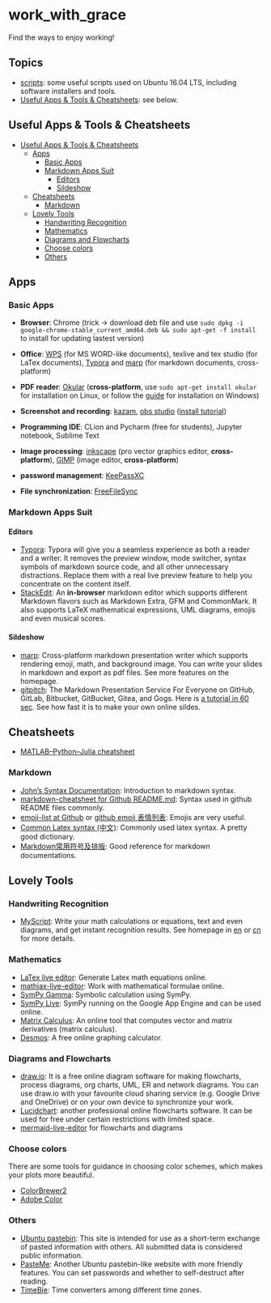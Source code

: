 # work_with_grace
Find the ways to enjoy working!

## Topics

- [scripts](./scripts): some useful scripts used on Ubuntu 16.04 LTS, including software installers and tools.
- [Useful Apps & Tools & Cheatsheets](#useful-apps--tools--cheatsheets): see below.

## Useful Apps & Tools & Cheatsheets

   * [Useful Apps & Tools & Cheatsheets](#useful-apps--tools--cheatsheets)
      * [Apps](#apps)
         * [Basic Apps](#basic-apps)
         * [Markdown Apps Suit](#markdown-apps-suit)
            * [Editors](#editors)
            * [Sildeshow](#sildeshow)
      * [Cheatsheets](#cheatsheets)
         * [Markdown](#markdown)
      * [Lovely Tools](#lovely-tools)
         * [Handwriting Recognition](#handwriting-recognition)
         * [Mathematics](#mathematics)
         * [Diagrams and Flowcharts](#diagrams-and-flowcharts)
         * [Choose colors](#choose-colors)
         * [Others](#others)

## Apps

### Basic Apps

- **Browser**: Chrome (trick -> download deb file and use `sudo dpkg -i google-chrome-stable_current_amd64.deb && sudo apt-get -f install` to install for updating lastest version)
- **Office**: [WPS](https://www.wps.cn/) (for MS WORD-like documents), texlive and tex studio (for LaTex documents), [Typora](https://typora.io/) and [marp](https://yhatt.github.io/marp/) (for markdown documents, cross-platform)
- **PDF reader**: [Okular](https://okular.kde.org/) (**cross-platform**, use `sudo apt-get install okular` for installation on Linux, or follow the [guide](./docs/how_to_install_okular_on_windows.md) for installation on Windows)
- **Screenshot and recording**: [kazam](https://launchpad.net/kazam), [obs studio](https://obsproject.com/zh-cn) ([install tutorial](https://obsproject.com/wiki/install-instructions#linux))
- **Programming IDE**: CLion and Pycharm (free for students), Jupyter notebook, Sublime Text

- **Image processing**: [inkscape](https://inkscape.org/) (pro vector graphics editor, **cross-platform**), [GIMP](https://www.gimp.org/) (image editor, **cross-platform**)
- **password management**: [KeePassXC](https://keepassxc.org/)
- **File synchronization**: [FreeFileSync](https://freefilesync.org/)

### Markdown Apps Suit

#### Editors

* [Typora](https://typora.io/#): Typora will give you a seamless experience as both a reader and a writer. It removes the preview window, mode switcher, syntax symbols of markdown source code, and all other unnecessary distractions. Replace them with a real live preview feature to help you concentrate on the content itself.
* [StackEdit](https://stackedit.io/): An **in-browser** markdown editor which supports different Markdown flavors such as Markdown Extra, GFM and CommonMark. It also supports LaTeX mathematical expressions, UML diagrams, emojis and even musical scores.

#### Sildeshow

* [marp](https://yhatt.github.io/marp/): Cross-platform markdown presentation writer which supports rendering emoji, math, and background image. You can write your slides in markdown and export as pdf files. See more features on the homepage.
* [gitpitch](https://github.com/gitpitch/gitpitch): The Markdown Presentation Service For Everyone on GitHub, GitLab, Bitbucket, GitBucket, Gitea, and Gogs. Here is [a tutorial in 60 sec](https://github.com/gitpitch/in-60-seconds). See how fast it is to make your own online sildes.

## Cheatsheets

- [MATLAB–Python–Julia cheatsheet](https://cheatsheets.quantecon.org/)

### Markdown

- [John’s Syntax Documentation](https://daringfireball.net/projects/markdown/syntax): Introduction to markdown syntax.
- [markdown-cheatsheet for Github README.md](https://github.com/tchapi/markdown-cheatsheet): Syntax used in github README files commonly.
- [emoji-list at Github](https://github.com/caiyongji/emoji-list) or [github emoji 表情列表](https://www.webpagefx.com/tools/emoji-cheat-sheet/): Emojis are very useful.
- [Common Latex syntax (中文)](http://www.mohu.org/info/symbols/symbols.htm): Commonly used latex syntax. A pretty good dictionary.
- [Markdown常用符号及排版](https://blog.csdn.net/u013914471/article/details/82973812#%E8%B7%B3%E8%BD%AC): Good reference for markdown documentations.

## Lovely Tools

### Handwriting Recognition

* [MyScript](https://webdemo.myscript.com/): Write your math calculations or equations, text and even diagrams, and get instant recognition results. See homepage in [en](https://developer.myscript.com/) or [cn](https://www.myscript.com/zh-hans) for more details.

### Mathematics
* [LaTex live editor](https://www.codecogs.com/latex/eqneditor.php): Generate Latex math equations online.
* [mathjax-live-editor](https://kerzol.github.io/markdown-mathjax/editor.html): Work with mathematical formulae online.
* [SymPy Gamma](https://www.sympygamma.com/input/?i=integrate%281+%2F+%281+%2B+x%5E2%29%29): Symbolic calculation using SymPy.
* [SymPy Live](https://live.sympy.org/): SymPy running on the Google App Engine and can be used online.
* [Matrix Calculus](http://www.matrixcalculus.org/): An online tool that computes vector and matrix derivatives (matrix calculus).
* [Desmos](https://www.desmos.com/calculator): A free online graphing calculator.

### Diagrams and Flowcharts
* [draw.io](https://about.draw.io/): It is a free online diagram software for making flowcharts, process diagrams, org charts, UML, ER and network diagrams. You can use draw.io with your favourite cloud sharing service (e.g. Google Drive and OneDrive) or on your own device to synchronize your work.
* [Lucidchart](https://www.lucidchart.com/): another professional online flowcharts software. It can be used  for free under certain restrictions with limited space.
* [mermaid-live-editor](https://mermaidjs.github.io/mermaid-live-editor) for flowcharts and diagrams

### Choose colors
There are some tools for guidance in choosing color schemes, which makes your plots more beautiful.

* [ColorBrewer2](http://colorbrewer2.org/)
* [Adobe Color](https://color.adobe.com/zh/create/image/)

### Others

* [Ubuntu pastebin](https://paste.ubuntu.com/): This site is intended for use as a short-term exchange of pasted information with others. All submitted data is considered public information.
* [PasteMe](https://pasteme.cn/): Another Ubuntu pastebin-like website with more friendly features. You can set passwords and whether to self-destruct after reading.
* [TimeBie](http://www.timebie.com/index.php): Time converters among different time zones.





